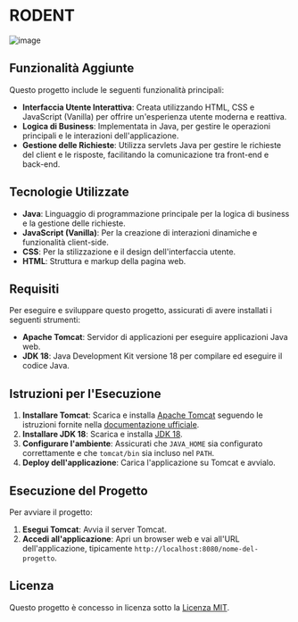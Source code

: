 # RODENT

![image](https://github.com/user-attachments/assets/b0c3e21e-de4a-4941-8702-c623f53408f1)

## Funzionalità Aggiunte

Questo progetto include le seguenti funzionalità principali:

- **Interfaccia Utente Interattiva**: Creata utilizzando HTML, CSS e JavaScript (Vanilla) per offrire un'esperienza utente moderna e reattiva.
- **Logica di Business**: Implementata in Java, per gestire le operazioni principali e le interazioni dell'applicazione.
- **Gestione delle Richieste**: Utilizza servlets Java per gestire le richieste del client e le risposte, facilitando la comunicazione tra front-end e back-end.

## Tecnologie Utilizzate

- **Java**: Linguaggio di programmazione principale per la logica di business e la gestione delle richieste.
- **JavaScript (Vanilla)**: Per la creazione di interazioni dinamiche e funzionalità client-side.
- **CSS**: Per la stilizzazione e il design dell'interfaccia utente.
- **HTML**: Struttura e markup della pagina web.

## Requisiti

Per eseguire e sviluppare questo progetto, assicurati di avere installati i seguenti strumenti:

- **Apache Tomcat**: Servidor di applicazioni per eseguire applicazioni Java web.
- **JDK 18**: Java Development Kit versione 18 per compilare ed eseguire il codice Java.

## Istruzioni per l'Esecuzione

1. **Installare Tomcat**: Scarica e installa [Apache Tomcat](https://tomcat.apache.org/) seguendo le istruzioni fornite nella [documentazione ufficiale](https://tomcat.apache.org/tomcat-9.0-doc/setup.html).
2. **Installare JDK 18**: Scarica e installa [JDK 18](https://www.oracle.com/java/technologies/javase-jdk18-downloads.html).
3. **Configurare l'ambiente**: Assicurati che `JAVA_HOME` sia configurato correttamente e che `tomcat/bin` sia incluso nel `PATH`.
4. **Deploy dell'applicazione**: Carica l'applicazione su Tomcat e avvialo.

## Esecuzione del Progetto

Per avviare il progetto:

1. **Esegui Tomcat**: Avvia il server Tomcat.
2. **Accedi all'applicazione**: Apri un browser web e vai all'URL dell'applicazione, tipicamente `http://localhost:8080/nome-del-progetto`.

## Licenza

Questo progetto è concesso in licenza sotto la [Licenza MIT](LICENSE).

